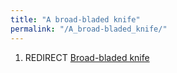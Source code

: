 ```yaml
---
title: "A broad-bladed knife"
permalink: "/A_broad-bladed_knife/"
---
```


1.  REDIRECT [Broad-bladed knife](Broad-bladed_knife "wikilink")